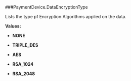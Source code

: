 ###PaymentDevice.DataEncryptionType

Lists the type pf Encryption Algorithms applied on the data.

**Values:**

* **NONE**

* **TRIPLE_DES**

* **AES**

* **RSA_1024**

* **RSA_2048**


